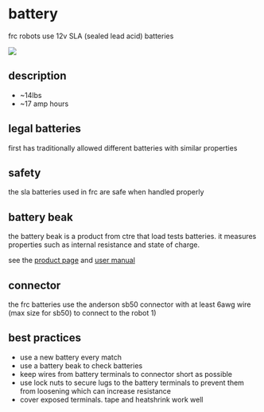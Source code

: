# battery

frc robots use 12v SLA (sealed lead acid) batteries

![](https://cdn3.volusion.com/vyfsn.knvgw/v/vspfiles/photos/am-0844-2.jpg?1442240393)

## description

* ~14lbs
* ~17 amp hours

## legal batteries

first has traditionally allowed different batteries with similar properties 

## safety

the sla batteries used in frc are safe when handled properly

## battery beak

the battery beak is a product from ctre that load tests batteries. it measures properties such as internal resistance and state of charge.

see the [product page](https://www.ctr-electronics.com/battery-beak.html#product_tabs_technical_resources) and [user manual](http://www.ctr-electronics.com/downloads/pdf/Beak-User-Manual.pdf)

## connector

the frc batteries use the anderson sb50 connector with at least 6awg wire (max size for sb50) to connect to the robot
1) 

## best practices

* use a new battery every match
* use a battery beak to check batteries
* keep wires from battery terminals to connector short as possible
* use lock nuts to secure lugs to the battery terminals to prevent them from loosening which can increase resistance
* cover exposed terminals. tape and heatshrink work well 